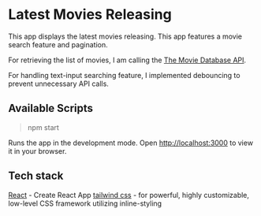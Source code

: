 # Latest Movies Releasing

This app displays the latest movies releasing. This app features a movie search feature and pagination.

For retrieving the list of movies, I am calling the [The Movie Database API](https://developers.themoviedb.org/3/getting-started/introduction).

For handling text-input searching feature, I implemented debouncing to prevent unnecessary API calls.

## Available Scripts

> npm start

Runs the app in the development mode.
Open [http://localhost:3000](http://localhost:3000) to view it in your browser.

## Tech stack

[React](https://reactjs.org/docs/create-a-new-react-app.html) - Create React App
[tailwind css](https://tailwindcss.com/docs/guides/create-react-app) - for powerful, highly customizable, low-level CSS framework utilizing inline-styling
